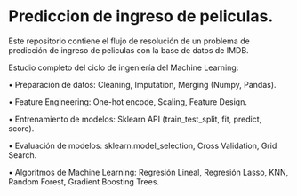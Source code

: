 # Prediccion de ingreso de peliculas.
Este repositorio contiene el flujo de resolución de un problema de predicción de ingreso de peliculas con la base de datos de IMDB.

Estudio completo del ciclo de ingeniería del Machine Learning:


• Preparación de datos: Cleaning, Imputation, Merging (Numpy, Pandas).

•	Feature Engineering: One-hot encode, Scaling, Feature Design.

•	Entrenamiento de modelos: Sklearn API (train_test_split, fit, predict, score).

•	Evaluación de modelos: sklearn.model_selection, Cross Validation, Grid Search.

•	Algoritmos de Machine Learning: Regresión Lineal, Regresión Lasso, KNN, Random Forest, Gradient Boosting Trees.

